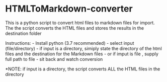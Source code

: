 # HTMLToMarkdown-converter
This is a python script to convert html files to markdown files for import. The the script converts the HTML files and stores the results in the destination folder

Instructions:
    - Install python (3.7 recommended)
    - select input (file/directory) 
    - if input is a directory, simiply state the directory of the html files and the destination for the Markdown files
    - or if imput is file , supply full path to file
    - sit back and watch conversion


*NOTE:
      if input is a directory, the script converts ALL the HTML files in the directory       

